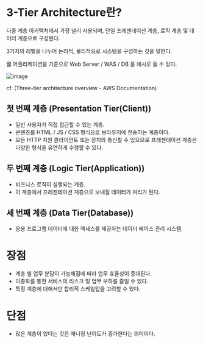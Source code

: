 # 3-Tier Architecture란?
다중 계층 아키텍처에서 가장 널리 사용되며, 단일 프레젠테이션 계층, 로직 계층 및 데이터 계층으로 구성된다.

3가지의 레벨을 나누어 논리적, 물리적으로 시스템을 구성하는 것을 말한다.

웹 어플리케이션을 기준으로 Web Server / WAS / DB 를 예시로 들 수 있다.

![image](https://github.com/jekyllPark/back-to-basic/assets/114489012/97aea016-e2b4-4f44-a49f-e0cecd0edd6e)

cf. (Three-tier architecture overview - AWS Documentation)

## 첫 번째 계층 (Presentation Tier(Client))
- 일반 사용자가 직접 접근할 수 있는 계층.
- 콘텐츠를 HTML / JS / CSS 형식으로 브라우저에 전송하는 계층이다.
- 모든 HTTP 지원 클라이언트 또는 장치와 통신할 수 있으므로 프레젠테이션 계층은 다양한 형식을 유연하게 수행할 수 있다.

## 두 번째 계층 (Logic Tier(Application))
- 비즈니스 로직이 실행되는 계층.
- 이 계층에서 프레젠테이션 계층으로 보내질 데이터가 처리가 된다.

## 세 번째 계층 (Data Tier(Database))
- 응용 프로그램 데이터에 대한 액세스를 제공하는 데이터 베이스 관리 시스템.

# 장점
- 계층 별 업무 분담이 가능해짐에 따라 업무 효율성이 증대된다.
- 이중화를 통한 서비스의 리스크 및 업무 부하를 줄일 수 있다.
- 특정 계층에 대해서만 합리적 스케일업을 고려할 수 있다.
# 단점
- 많은 계층이 있다는 것은 매니징 난이도가 증가한다는 의미이다.
